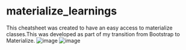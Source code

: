 # materialize_learnings
This cheatsheet was created to have an easy access to materialize classes.This was developed as part of my transition from Bootstrap to Materialize.
![image](https://user-images.githubusercontent.com/67477696/113637375-5c0e2f80-966c-11eb-8c3b-8a011a1bbe03.png)
![image](https://user-images.githubusercontent.com/67477696/113637567-cc1cb580-966c-11eb-80a7-04740dcbb86e.png)

